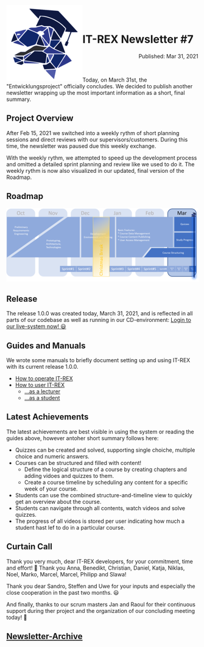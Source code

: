 <img align="left" width="200" src="../graphix/rexlogo.png"/>
<br/>
<br/>

# IT-REX Newsletter #7

<p align="right">Published: Mar 31, 2021</p>
<br/>

Today, on March 31st, the "Entwicklungsproject" officially concludes. We decided to publish another newsletter wrapping up the most important information as a short, final summary.

## Project Overview
After Feb 15, 2021 we switched into a weekly rythm of short planning sessions and direct reviews with our supervisors/customers. During this time, the newsletter was paused due this weekly exchange. 

With the weekly rythm, we attempted to speed up the development process and omitted a detailed sprint planning and review like we used to do it. The weekly rythm is now also visualized in our updated, final version of the Roadmap.

## Roadmap
![Roadmap](../graphix/roadmap07.png)

## Release
The release 1.0.0 was created today, March 31, 2021, and is reflected in all parts of our codebase as well as running in our CD-environment: [Login to our live-system now! :smiley:](http://129.69.217.173:8085/)

## Guides and Manuals
We wrote some manuals to briefly document setting up and using IT-REX with its current release 1.0.0.
* [How to operate IT-REX](https://github.com/IT-REX-Platform/Wiki/wiki/How-to-operate-IT-REX)
* [How to user IT-REX](https://github.com/IT-REX-Platform/Wiki/wiki/How-to-use-IT-REX)
  * [...as a lecturer](https://github.com/IT-REX-Platform/Wiki/wiki/How-to-use-IT-REX--Lecturer)
  * [...as a student](https://github.com/IT-REX-Platform/Wiki/wiki/How-to-use-IT-REX--Student)


## Latest Achievements
The latest achievements are best visible in using the system or reading the guides above, however antoher short summary follows here:
* Quizzes can be created and solved, supporting single choiche, multiple choice and numeric answers.
* Courses can be structured and filled with content!
  * Define the logical structure of a course by creating chapters and adding vidoes and quizzes to them.
  * Create a course timeline by scheduling any content for a specific week of your course.
* Students can use the combined structure-and-timeline view to quickly get an overview about the course.
* Students can navigate through all contents, watch videos and solve quizzes.
* The progress of all videos is stored per user indicating how much a student hast lef to do in a particular course.
  

## Curtain Call
Thank you very much, dear IT-REX developers, for your commitment, time and effort! :muscle: Thank you Anna, Benedikt, Christian, Daniel, Katja, Niklas, Noel, Marko, Marcel, Marcel, Philipp and Slawa!

Thank you dear Sandro, Steffen and Uwe for your inputs and especially the close cooperation in the past two months. :smiley:

And finally, thanks to our scrum masters Jan and Raoul for their continuous support during ther project and the organization of our concluding meeting today! :clap:

## [Newsletter-Archive](https://github.com/IT-REX-Platform/Wiki/tree/main/newsletter/archive)